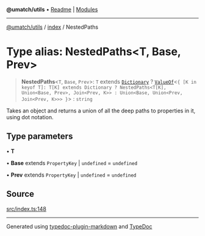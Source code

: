 **@umatch/utils** • [Readme](../../index.md) \| [Modules](../../modules.md)

***

[@umatch/utils](../../modules.md) / [index](../index.md) / NestedPaths

# Type alias: NestedPaths\<T, Base, Prev\>

> **NestedPaths**\<`T`, `Base`, `Prev`\>: `T` extends [`Dictionary`](Dictionary.md) ? [`ValueOf`](ValueOf.md)\<`{ [K in keyof T]: T[K] extends Dictionary ? NestedPaths<T[K], Union<Base, Prev>, Join<Prev, K>> : Union<Base, Union<Prev, Join<Prev, K>>> }`\> : `string`

Takes an object and returns a union of all the deep paths
to properties in it, using dot notation.

## Type parameters

• **T**

• **Base** extends `PropertyKey` \| `undefined` = `undefined`

• **Prev** extends `PropertyKey` \| `undefined` = `undefined`

## Source

[src/index.ts:148](https://github.com/umatch-oficial/utils/blob/6b2757d/src/index.ts#L148)

***

Generated using [typedoc-plugin-markdown](https://www.npmjs.com/package/typedoc-plugin-markdown) and [TypeDoc](https://typedoc.org/)

